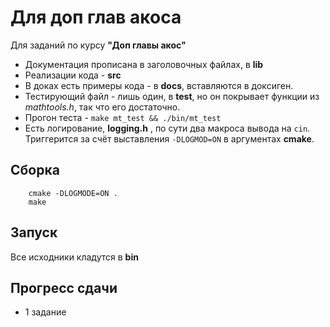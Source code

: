 # Для доп глав акоса

Для заданий по курсу **"Доп главы акос"**

- Документация прописана в заголовочных файлах, в **lib**
- Реализации кода - **src**
- В доках есть примеры кода - в **docs**, вставляются в доксиген.
- Тестирующий файл - лишь один, в **test**, но он покрывает функции из *mathtools.h*, так что его достаточно. 
- Прогон теста - ```make mt_test && ./bin/mt_test```
- Есть логирование, **logging.h** , по сути два макроса вывода на ```cin```. Триггерится за счёт выставления ```-DLOGMOD=ON``` в аргументах **cmake**. 

## Сборка

```
    cmake -DLOGMODE=ON .
    make
```

## Запуск

Все исходники кладутся в **bin**


## Прогресс сдачи
- 1 задание
